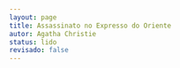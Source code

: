 ```yaml
---
layout: page
title: Assassinato no Expresso do Oriente
autor: Agatha Christie
status: lido
revisado: false
---
```

